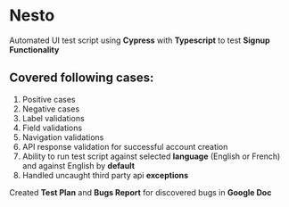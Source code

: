 # Nesto

Automated UI test script using **Cypress** with **Typescript** to test **Signup Functionality**

## Covered following cases:
1. Positive cases
2. Negative cases
3. Label validations
4. Field validations
5. Navigation validations
6. API response validation for successful account creation
7. Ability to run test script against selected **language** (English or French) and against English by **default**
8. Handled uncaught third party api **exceptions**

Created **Test Plan** and **Bugs Report** for discovered bugs in **Google Doc**